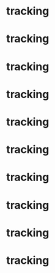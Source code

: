 # tracking
# tracking
# tracking
# tracking
# tracking
# tracking
# tracking
# tracking
# tracking
# tracking
